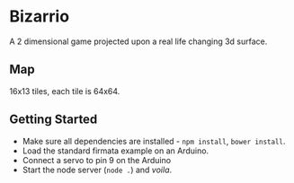 # Bizarrio
A 2 dimensional game projected upon a real life changing 3d surface.

## Map
16x13 tiles, each tile is 64x64.

## Getting Started
* Make sure all dependencies are installed - `npm install`, `bower install`.
* Load the standard firmata example on an Arduino.
* Connect a servo to pin 9 on the Arduino
* Start the node server (`node .`) and *voila*.
